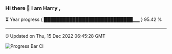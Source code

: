 ### Hi there 👋 I am Harry , 

⏳ Year progress { ████████████████████████████▁▁ } 95.42 %

---

⏰ Updated on Thu, 15 Dec 2022 06:45:28 GMT

![Progress Bar CI](https://github.com/duykhang68/duykhang68/workflows/Progress%20Bar%20CI/badge.svg)
